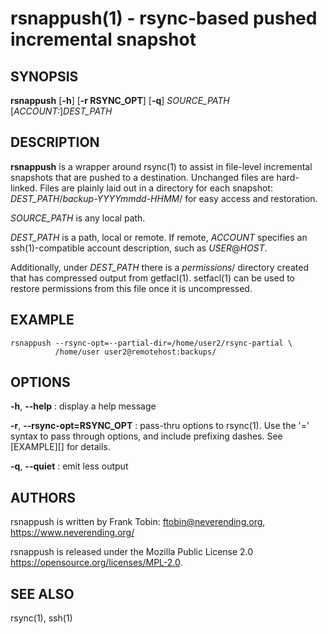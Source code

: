 rsnappush(1) - rsync-based pushed incremental snapshot
============================

## SYNOPSIS

**rsnappush** [**-h**] [**-r RSYNC_OPT**] [**-q**] *SOURCE_PATH* [*ACCOUNT:*]*DEST_PATH*

## DESCRIPTION

**rsnappush** is a wrapper around rsync(1) to assist in file-level
incremental snapshots that are pushed to a destination.
Unchanged files are hard-linked.  Files are plainly laid
out in a directory for each snapshot: *DEST_PATH*/*backup-YYYYmmdd-HHMM*/
for easy access and restoration.

*SOURCE_PATH* is any local path.

*DEST_PATH* is a path, local or remote.  If remote, *ACCOUNT* specifies
an ssh(1)-compatible account description, such as *USER*@*HOST*.

Additionally, under *DEST_PATH* there is a *permissions*/ directory
created that has compressed output from getfacl(1).  setfacl(1) can be used
to restore permissions from this file once it is uncompressed.

## EXAMPLE

    rsnappush --rsync-opt=--partial-dir=/home/user2/rsync-partial \
              /home/user user2@remotehost:backups/


## OPTIONS

**-h**, **--help**
: display a help message

**-r**, **--rsync-opt=RSYNC_OPT**
: pass-thru options to rsync(1). Use the '=' syntax to pass through options,
and include prefixing dashes.  See [EXAMPLE][] for details.

**-q**, **--quiet**
: emit less output


## AUTHORS
rsnappush is written by Frank Tobin: <ftobin@neverending.org>, <https://www.neverending.org/>

rsnappush is released under the Mozilla Public License 2.0 <https://opensource.org/licenses/MPL-2.0>.

## SEE ALSO

rsync(1), ssh(1)
